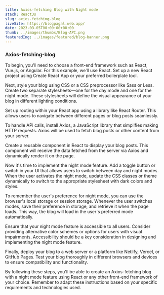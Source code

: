 ```yaml
---
title: Axios-fetching Blog with Night mode
stack: ReactJs
slug: axios-fetching-blog
liveSite: https://blogpagal.web.app/
date: 2023-03-05T00:00:00+00:00
thumb: ../images/thumbs/Blog-API.png
featuredImg: ../images/featured/blog-banner.png
---
```


### Axios-fetching-blog

To begin, you'll need to choose a front-end framework such as React, Vue.js, or Angular. For this example, we'll use React. Set up a new React project using Create React App or your preferred boilerplate tool.

Next, style your blog using CSS or a CSS preprocessor like Sass or Less. Create two separate stylesheets—one for the day mode and one for the night mode. These stylesheets will define the visual appearance of your blog in different lighting conditions.

Set up routing within your React app using a library like React Router. This allows users to navigate between different pages or blog posts seamlessly.

To handle API calls, install Axios, a JavaScript library that simplifies making HTTP requests. Axios will be used to fetch blog posts or other content from your server.

Create a reusable component in React to display your blog posts. This component will receive the data fetched from the server via Axios and dynamically render it on the page.

Now it's time to implement the night mode feature. Add a toggle button or switch in your UI that allows users to switch between day and night modes. When the user activates the night mode, update the CSS classes or theme dynamically to switch to the appropriate stylesheet with dark colors and styles.

To remember the user's preference for night mode, you can use the browser's local storage or session storage. Whenever the user switches modes, save their preference in storage, and retrieve it when the page loads. This way, the blog will load in the user's preferred mode automatically.

Ensure that your night mode feature is accessible to all users. Consider providing alternative color schemes or options for users with visual impairments. Accessibility should be a key consideration in designing and implementing the night mode feature.

Finally, deploy your blog to a web server or a platform like Netlify, Vercel, or GitHub Pages. Test your blog thoroughly in different browsers and devices to ensure compatibility and functionality.

By following these steps, you'll be able to create an Axios-fetching blog with a night mode feature using React or any other front-end framework of your choice. Remember to adapt these instructions based on your specific requirements and technologies used.
